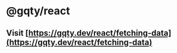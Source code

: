 # @gqty/react

## Visit [https://gqty.dev/react/fetching-data](https://gqty.dev/react/fetching-data)
